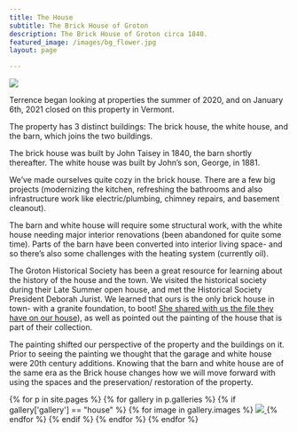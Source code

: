 ```yaml
---
title: The House
subtitle: The Brick House of Groton 
description: The Brick House of Groton circa 1840.
featured_image: /images/bg_flower.jpg
layout: page

---
```


![](/images/house_summer_2021.jpg)

Terrence began looking at properties the summer of 2020, and on January 6th, 2021 closed on this property in Vermont. 

The property has 3 distinct buildings: The brick house, the white house, and the barn, which joins the two buildings. 

The brick house was built by John Taisey in 1840, the barn shortly thereafter. The white house was built by John’s son, George, in 1881. 

We’ve made ourselves quite cozy in the brick house. There are a few big projects (modernizing the kitchen, refreshing the bathrooms and also infrastructure work like electric/plumbing, chimney repairs, and basement cleanout). 

The barn and white house will require some structural work, with the white house needing major interior renovations (been abandoned for quite some time). Parts of the barn have been converted into interior living space- and so there’s also some challenges with the heating system (currently oil).  

The Groton Historical Society has been a great resource for learning about the history of the house and the town. We visited the historical society during their Late Summer open house, and met the Historical Society President Deborah Jurist. We learned that ours is the only brick house in town- with a granite foundation, to boot! [She shared with us the file they have on our house](/docs/the_brick_house_of_groton.pdf)), as well as pointed out the painting of the house that is part of their collection. 

The painting shifted our perspective of the property and the buildings on it. Prior to seeing the painting we thought that the garage and white house were 20th century additions. Knowing that the barn and white house are of the same era as the Brick house changes how we will move forward with using the spaces and the preservation/ restoration of the property. 

<div class="gallery" data-columns="3">
{% for p in site.pages %}
  {% for gallery in p.galleries %}
    {% if gallery['gallery'] == "house" %}
      {% for image in gallery.images %}
        <a href="/{{ site.gallery.dir }}/{{ gallery['gallery'] }}/{{ image.src }}">
            <img src="/{{ site.gallery.dir }}/{{ gallery['gallery'] }}/thumbs/{{ image.src }}" />
        </a>
      {% endfor %}
    {% endif %}
  {% endfor %}
{% endfor %}
</div>

